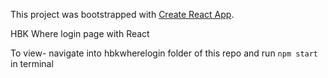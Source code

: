This project was bootstrapped with [Create React App](https://github.com/facebookincubator/create-react-app).

HBK Where login page with React

To view- navigate into hbkwherelogin folder of this repo and run `npm start` in terminal
